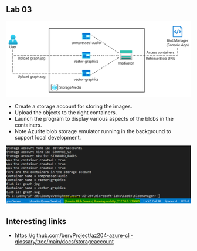 ## Lab 03
![Azure Blob Storage client.](./media/Lab03-Diagram.png)

* Create a storage account for storing the images.
* Upload the objects to the right containers.
* Launch the program to display various aspects of the blobs in the containers.
* Note Azurite blob storage emulator running in the background to support local development. 

![Azure Blob Storage client.](./media/BlobManagerRunning.png)

## Interesting links
* https://github.com/bervProject/az204-azure-cli-glossary/tree/main/docs/storageaccount 
